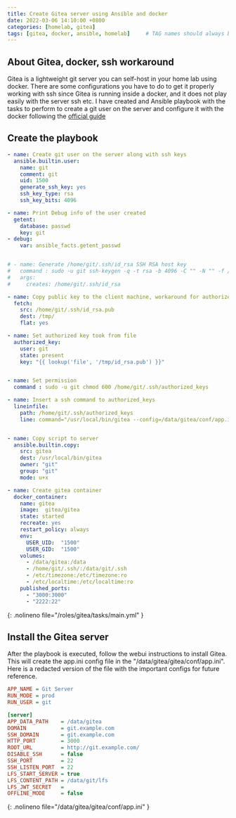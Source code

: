 ```yaml
---
title: Create Gitea server using Ansible and docker
date: 2022-03-06 14:10:00 +0800
categories: [homelab, gitea]
tags: [gitea, docker, ansible, homelab]     # TAG names should always be lowercase
---
```


## About Gitea, docker, ssh workaround

Gitea is a lightweight git server you can self-host in your home lab using docker. 
There are some configurations you have to do to get it properly working with ssh since Gitea is running inside a docker, and it does not play easily with the server ssh etc.
I have created and Ansible playbook with the tasks to perform to create a git user on the server and configure it with the docker following the [official guide](https://docs.gitea.io/en-us/install-with-docker/) 
## Create the playbook 

```yaml
- name: Create git user on the server along with ssh keys
  ansible.builtin.user:
    name: git
    comment: git
    uid: 1500
    generate_ssh_key: yes
    ssh_key_type: rsa
    ssh_key_bits: 4096

- name: Print Debug info of the user created
  getent:
    database: passwd
    key: git
- debug:
    var: ansible_facts.getent_passwd


# - name: Generate /home/git/.ssh/id_rsa SSH RSA host key
#   command : sudo -u git ssh-keygen -q -t rsa -b 4096 -C "" -N "" -f /home/git/.ssh/id_rsa
#   args:
#     creates: /home/git/.ssh/id_rsa

- name: Copy public key to the client machine, workaround for authorized_key task
  fetch:    
    src: /home/git/.ssh/id_rsa.pub
    dest: /tmp/
    flat: yes

- name: Set authorized key took from file
  authorized_key:
    user: git
    state: present
    key: "{{ lookup('file', '/tmp/id_rsa.pub') }}"


- name: Set permission
  command : sudo -u git chmod 600 /home/git/.ssh/authorized_keys

- name: Insert a ssh command to authorized_keys
  lineinfile:
    path: /home/git/.ssh/authorized_keys
    line: command="/usr/local/bin/gitea --config=/data/gitea/conf/app.ini serv key-1",no-port-forwarding,no-X11-forwarding,no-agent-forwarding,no-pty <user pubkey>


- name: Copy script to server
  ansible.builtin.copy:
    src: gitea
    dest: /usr/local/bin/gitea
    owner: "git"
    group: "git"
    mode: u+x

- name: Create gitea container
  docker_container:
    name: gitea
    image:  gitea/gitea
    state: started
    recreate: yes
    restart_policy: always
    env:
      USER_UID:  "1500"
      USER_GID:  "1500"      
    volumes:
      - /data/gitea:/data
      - /home/git/.ssh/:/data/git/.ssh
      - /etc/timezone:/etc/timezone:ro
      - /etc/localtime:/etc/localtime:ro
    published_ports:
      - "3000:3000"
      - "2222:22"
```
{: .nolineno file="/roles/gitea/tasks/main.yml" }

## Install the Gitea server 

After the playbook is executed, follow the webui instructions to install Gitea.
This will create the app.ini config file in the "/data/gitea/gitea/conf/app.ini".
Here is a redacted version of the file with the important configs for future reference.

```ini
APP_NAME = Git Server
RUN_MODE = prod
RUN_USER = git

[server]
APP_DATA_PATH    = /data/gitea
DOMAIN           = git.example.com
SSH_DOMAIN       = git.example.com
HTTP_PORT        = 3000
ROOT_URL         = http://git.example.com/
DISABLE_SSH      = false
SSH_PORT         = 22
SSH_LISTEN_PORT  = 22
LFS_START_SERVER = true
LFS_CONTENT_PATH = /data/git/lfs
LFS_JWT_SECRET   = 
OFFLINE_MODE     = false

```
{: .nolineno file="/data/gitea/gitea/conf/app.ini" }